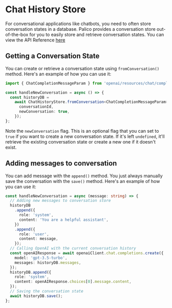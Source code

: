# Chat History Store

For conversational applications like chatbots, you need to often store conversation states in a database. Palico provides a conversation store out-of-the-box for you to easily store and retrieve conversation states. You can view the API Reference [here](https://palico-ai.github.io/palico-main/classes/ChatHistoryStore.html)

## Getting a Conversation State

You can create or retrieve a conversation state using `fromConversation()` method. Here's an example of how you can use it:

```typescript
import { ChatCompletionMessageParam } from 'openai/resources/chat/completions';

const handleNewConversation = async () => {
  const historyDB =
    await ChatHistoryStore.fromConversation<ChatCompletionMessageParam>({
      conversationId,
      newConversation: true,
    });
};
```

Note the `newConversation` flag. This is an optional flag that you can set to `true` if you want to create a new conversation state. If it's left `undefined`, it'll retrieve the existing conversation state or create a new one if it doesn't exist.

## Adding messages to conversation

You can add message with the `append()` method. You just always manually save the conversation with the `save()` method. Here's an example of how you can use it:

```typescript
const handleNewConversation = async (message: string) => {
  // Adding new messages to conversation store
  historyDB
    .append({
      role: 'system',
      content: 'You are a helpful assistant',
    })
    .append({
      role: 'user',
      content: message,
    });
  // Calling OpenAI with the current conversation history
  const openAIResponse = await openaiClient.chat.completions.create({
    model: 'gpt-3.5-turbo',
    messages: historyDB.messages,
  });
  historyDB.append({
    role: 'system',
    content: openAIResponse.choices[0].message.content,
  });
  // Saving the conversation state
  await historyDB.save();
};
```
